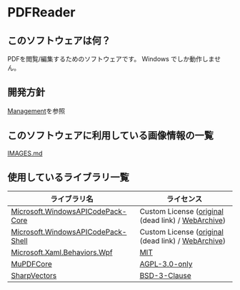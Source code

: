 # PDFReader

## このソフトウェアは何？
PDFを閲覧/編集するためのソフトウェアです。
Windows でしか動作しません。

## 開発方針
[Management](management/Management.md)を参照

## このソフトウェアに利用している画像情報の一覧
[IMAGES.md](IMAGES.md)

## 使用しているライブラリ一覧
| ライブラリ名 | ライセンス |
| --- | --- |
| [Microsoft.WindowsAPICodePack-Core](https://www.nuget.org/packages/Microsoft.WindowsAPICodePack-Core/1.1.0.2) | Custom License ([original](http://code.msdn.microsoft.com/WindowsAPICodePack/Project/License.aspx) (dead link) / [WebArchive](http://web.archive.org/web/20130717101016/http://archive.msdn.microsoft.com/WindowsAPICodePack/Project/License.aspx)) |
| [Microsoft.WindowsAPICodePack-Shell](https://www.nuget.org/packages/Microsoft.WindowsAPICodePack-Shell/1.1.0) | Custom License ([original](http://code.msdn.microsoft.com/WindowsAPICodePack/Project/License.aspx) (dead link) / [WebArchive](http://web.archive.org/web/20130717101016/http://archive.msdn.microsoft.com/WindowsAPICodePack/Project/License.aspx)) |
| [Microsoft.Xaml.Behaviors.Wpf](https://github.com/Microsoft/XamlBehaviorsWpf) | [MIT](https://github.com/microsoft/XamlBehaviorsWpf/blob/master/LICENSE) |
| [MuPDFCore](https://github.com/arklumpus/MuPDFCore) | [AGPL-3.0-only](https://github.com/arklumpus/MuPDFCore/blob/master/LICENSE) |
| [SharpVectors](https://github.com/ElinamLLC/SharpVectors) | [BSD-3-Clause](https://github.com/ElinamLLC/SharpVectors/blob/master/License.txt) |
